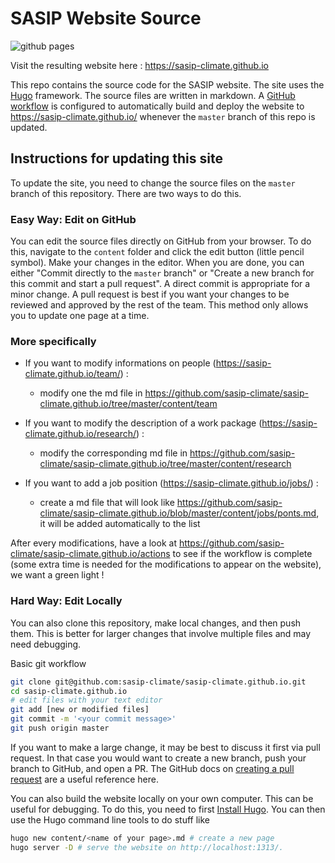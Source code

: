 # SASIP Website Source

![github pages](https://github.com/sasip-climate/sasip-climate.github.io/actions/workflows/build-and-deploy.yaml/badge.svg)


Visit the resulting website here : https://sasip-climate.github.io

This repo contains the source code for the SASIP website.
The site uses the [Hugo](https://gohugo.io/) framework.
The source files are written in markdown.
A [GitHub workflow](https://github.com/sasip-climate/sasip-climate.github.io/blob/master/.github/workflows/build-and-deploy.yaml) is configured to automatically build and deploy the website to <https://sasip-climate.github.io/> whenever the `master` branch of this repo is updated.

## Instructions for updating this site

To update the site, you need to change the source files on the `master` branch of this repository.
There are two ways to do this.

### Easy Way: Edit on GitHub

You can edit the source files directly on GitHub from your browser.
To do this, navigate to the `content` folder and click the edit button (little pencil symbol).
Make your changes in the editor.
When you are done, you can either "Commit directly to the `master` branch" or "Create a new branch for this commit and start a pull request".
A direct commit is appropriate for a minor change.
A pull request is best if you want your changes to be reviewed and approved by the rest of the team.
This method only allows you to update one page at a time.

### More specifically
 
- If you want to modify informations on people (https://sasip-climate.github.io/team/) :
  - modify one the md file in https://github.com/sasip-climate/sasip-climate.github.io/tree/master/content/team  

- If you want to modify the description of a work package (https://sasip-climate.github.io/research/) :
  - modify the corresponding md file in https://github.com/sasip-climate/sasip-climate.github.io/tree/master/content/research

- If you want to add a job position (https://sasip-climate.github.io/jobs/) :
  - create a md file that will look like https://github.com/sasip-climate/sasip-climate.github.io/blob/master/content/jobs/ponts.md, it will be added automatically to the list

After every modifications, have a look at https://github.com/sasip-climate/sasip-climate.github.io/actions to see if the workflow is complete (some extra time is needed for the modifications to appear on the website), we want a green light !


### Hard Way: Edit Locally

You can also clone this repository, make local changes, and then push them.
This is better for larger changes that involve multiple files and may need debugging.

Basic git workflow
```bash
git clone git@github.com:sasip-climate/sasip-climate.github.io.git
cd sasip-climate.github.io
# edit files with your text editor
git add [new or modified files]
git commit -m '<your commit message>'
git push origin master
```

If you want to make a large change, it may be best to discuss it first via pull request.
In that case you would want to create a new branch, push your branch to GitHub, and open a PR.
The GitHub docs on [creating a pull request](https://docs.github.com/en/free-pro-team@latest/github/collaborating-with-issues-and-pull-requests/creating-a-pull-request) are a useful reference here.

You can also build the website locally on your own computer.
This can be useful for debugging.
To do this, you need to first [Install Hugo](https://gohugo.io/getting-started/quick-start/).
You can then use the Hugo command line tools to do stuff like
```bash
hugo new content/<name of your page>.md # create a new page
hugo server -D # serve the website on http://localhost:1313/.
```
